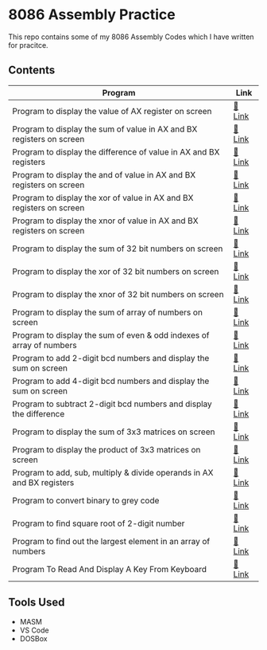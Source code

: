 # 8086 Assembly Practice
This repo contains some of my 8086 Assembly Codes which I have written for pracitce.

## Contents
|Program                          |Link                         |
|-------------------------------|-----------------------------|
|Program to display the value of AX register on screen|[🔗 Link](https://github.com/LiquidatorCoder/Assembly-Practice/blob/master/DISPAX.asm)           |
|Program to display the sum of value in AX and BX registers on screen|[🔗 Link](https://github.com/LiquidatorCoder/Assembly-Practice/blob/master/ADD.asm)            |
|Program to display the difference of value in AX and BX registers|[🔗 Link](https://github.com/LiquidatorCoder/Assembly-Practice/blob/master/SUB.asm)|
|Program to display the and of value in AX and BX registers on screen|[🔗 Link](https://github.com/LiquidatorCoder/Assembly-Practice/blob/master/AND.asm)|
|Program to display the xor of value in AX and BX registers on screen|[🔗 Link](https://github.com/LiquidatorCoder/Assembly-Practice/blob/master/XOR.asm)|
|Program to display the xnor of value in AX and BX registers on screen|[🔗 Link](https://github.com/LiquidatorCoder/Assembly-Practice/blob/master/XNOR.asm)|
|Program to display the sum of 32 bit numbers on screen|[🔗 Link](https://github.com/LiquidatorCoder/Assembly-Practice/blob/master/ADD32BIT.asm)|
|Program to display the xor of 32 bit numbers on screen|[🔗 Link](https://github.com/LiquidatorCoder/Assembly-Practice/blob/master/XOR32BIT.asm)|
|Program to display the xnor of 32 bit numbers on screen|[🔗 Link](https://github.com/LiquidatorCoder/Assembly-Practice/blob/master/XNOR32.asm)|
|Program to display the sum of array of numbers on screen|[🔗 Link](https://github.com/LiquidatorCoder/Assembly-Practice/blob/master/ARRAYSUM.asm)|
|Program to display the sum of even & odd indexes of array of numbers|[🔗 Link](https://github.com/LiquidatorCoder/Assembly-Practice/blob/master/ARRAYSUMEO.ASM)|
|Program to add 2-digit bcd numbers and display the sum on screen|[🔗 Link](https://github.com/LiquidatorCoder/Assembly-Practice/blob/master/BCDADD.asm)|
|Program to add 4-digit bcd numbers and display the sum on screen|[🔗 Link](https://github.com/LiquidatorCoder/Assembly-Practice/blob/master/BCD16ADD.asm)|
|Program to subtract 2-digit bcd numbers and display the difference|[🔗 Link](https://github.com/LiquidatorCoder/Assembly-Practice/blob/master/BCDSUB.asm)|
|Program to display the sum of 3x3 matrices on screen|[🔗 Link](https://github.com/LiquidatorCoder/Assembly-Practice/blob/master/MATRIXADD.asm)|
|Program to display the product of 3x3 matrices on screen|[🔗 Link](https://github.com/LiquidatorCoder/Assembly-Practice/blob/master/MATRIXMULTIPLY.asm)|
|Program to add, sub, multiply & divide operands in AX and BX registers|[🔗 Link](https://github.com/LiquidatorCoder/Assembly-Practice/blob/master/ASMD.asm)|
|Program to convert binary to grey code|[🔗 Link](https://github.com/LiquidatorCoder/Assembly-Practice/blob/master/BINGREY.asm)|
|Program to find square root of 2-digit number|[🔗 Link](https://github.com/LiquidatorCoder/Assembly-Practice/blob/master/SQR.asm)|
|Program to find out the largest element in an array of numbers|[🔗 Link](https://github.com/LiquidatorCoder/Assembly-Practice/blob/master/LARGEST.asm)|
|Program To Read And Display A Key From Keyboard|[🔗 Link](https://github.com/LiquidatorCoder/Assembly-Practice/blob/master/READKEY.asm)|

## Tools Used
- MASM
- VS Code
- DOSBox